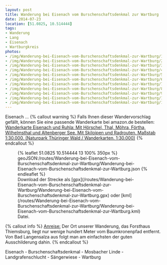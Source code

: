 ```yaml
---
layout: post
title: Wanderung bei Eisenach vom Burschenschaftsdenkmal zur Wartburg
date: 2014-07-23
location: [51.0825, 10.514444]
tags:
- Wanderung
- Lang
- Eisenach
- Wartburgkreis
photos:
- /img/Wanderung-bei-Eisenach-vom-Burschenschaftsdenkmal-zur-Wartburg/1-schmalhaus-eisenach.jpg
- /img/Wanderung-bei-Eisenach-vom-Burschenschaftsdenkmal-zur-Wartburg/2-brauerei-eisenach.jpg
- /img/Wanderung-bei-Eisenach-vom-Burschenschaftsdenkmal-zur-Wartburg/3-burschenschaftsdenkmal.jpg
- /img/Wanderung-bei-Eisenach-vom-Burschenschaftsdenkmal-zur-Wartburg/4-im-burschenschaftsdenkmal.JPG
- /img/Wanderung-bei-Eisenach-vom-Burschenschaftsdenkmal-zur-Wartburg/5-abstieg-zur-landgrafenschlucht.jpg
- /img/Wanderung-bei-Eisenach-vom-Burschenschaftsdenkmal-zur-Wartburg/6-blick-nach-eisenach-vom-burschenschaftsdenkmal.jpg
- /img/Wanderung-bei-Eisenach-vom-Burschenschaftsdenkmal-zur-Wartburg/7-gasthaus-sängerwiese.jpg
- /img/Wanderung-bei-Eisenach-vom-Burschenschaftsdenkmal-zur-Wartburg/8-blick-zur-wartburg.jpg
- /img/Wanderung-bei-Eisenach-vom-Burschenschaftsdenkmal-zur-Wartburg/9-blick-zurück-zum-burschenschaftsdenkmal.JPG
- /img/Wanderung-bei-Eisenach-vom-Burschenschaftsdenkmal-zur-Wartburg/10-blick-zur-wartburg2.JPG
- /img/Wanderung-bei-Eisenach-vom-Burschenschaftsdenkmal-zur-Wartburg/11-luther-haus-in-eisenach.jpg
---
```

Eisenach ...
{% callout warning %}
Falls Ihnen dieser Wandervorschlag gefällt, können Sie eine passende Wanderkarte bei amazon.de bestellen:
<a rel="nofollow" href="https://www.amazon.de/Wanderkarte-Eisenach-Ruhla-Wilhelmsthal-Wanderkarten/dp/386636301X/ref=as_li_ss_tl?ie=UTF8&qid=1515955699&sr=8-2&keywords=Wanderkarte+Eisenach&linkCode=ll1&tag=thueringergip-21&linkId=f7c64c2ff6bc867e0f883a2a6ba508ae
">Wanderkarte Eisenach und Ruhla: Mit Hörschel, Thal, Möhra, Förtha, Wilhelmsthal und Altenberger See. Mit Skiloipen und Radrouten. Maßstab 1:30.000. (Naturpark Thüringer Wald / Wanderkarten. 1:30.000)</a><img src="https://ir-de.amazon-adsystem.com/e/ir?t=thueringergip-21&l=as2&o=3&a=1472928918" width="1" height="1" border="0" alt="" style="border:none !important; margin:0px !important;" />
{% endcallout %}
<figure>
{% leaflet 51.0825 10.514444 13 100% 350px %}
geoJSON:/routes/Wanderung-bei-Eisenach-vom-Burschenschaftsdenkmal-zur-Wartburg/Wanderung-bei-Eisenach-vom-Burschenschaftsdenkmal-zur-Wartburg.json
{% endleaflet %}

<figcaption>Download der Strecke als [gpx](/routes/Wanderung-bei-Eisenach-vom-Burschenschaftsdenkmal-zur-Wartburg/Wanderung-bei-Eisenach-vom-Burschenschaftsdenkmal-zur-Wartburg.gpx) oder [kml](/routes/Wanderung-bei-Eisenach-vom-Burschenschaftsdenkmal-zur-Wartburg/Wanderung-bei-Eisenach-vom-Burschenschaftsdenkmal-zur-Wartburg.kml) Datei.</figcaption></figure>
<!-- more -->
{% callout info %}
<u>Anreise:</u> Der Ort unserer Wanderung, das Forsthaus Thiemsburg, liegt nur wenige hundert Meter vom Baumkronenpfad entfernt. Von Bad Langensalza aus folgt man am einfachsten der guten Ausschilderung dahin.
{% endcallout %}

Eisenach - Burschenschaftsdenkmal - Mosbacher Linde - Landgrafenschlucht - Sängerwiese - Wartburg
